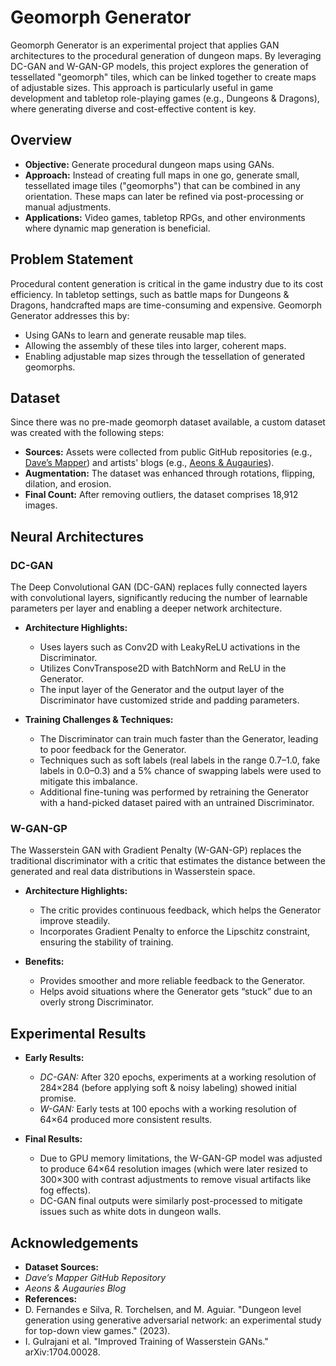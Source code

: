 # Geomorph Generator

Geomorph Generator is an experimental project that applies GAN architectures to the procedural generation of dungeon maps. By leveraging DC-GAN and W-GAN-GP models, this project explores the generation of tessellated "geomorph" tiles, which can be linked together to create maps of adjustable sizes. This approach is particularly useful in game development and tabletop role-playing games (e.g., Dungeons & Dragons), where generating diverse and cost-effective content is key.

## Overview

- **Objective:** Generate procedural dungeon maps using GANs.
- **Approach:** Instead of creating full maps in one go, generate small, tessellated image tiles ("geomorphs") that can be combined in any orientation. These maps can later be refined via post-processing or manual adjustments.
- **Applications:** Video games, tabletop RPGs, and other environments where dynamic map generation is beneficial.

## Problem Statement

Procedural content generation is critical in the game industry due to its cost efficiency. In tabletop settings, such as battle maps for Dungeons & Dragons, handcrafted maps are time-consuming and expensive. Geomorph Generator addresses this by:

- Using GANs to learn and generate reusable map tiles.
- Allowing the assembly of these tiles into larger, coherent maps.
- Enabling adjustable map sizes through the tessellation of generated geomorphs.

## Dataset

Since there was no pre-made geomorph dataset available, a custom dataset was created with the following steps:

- **Sources:** Assets were collected from public GitHub repositories (e.g., [Dave’s Mapper](https://github.com/davmillar/DavesMapper)) and artists' blogs (e.g., [Aeons & Augauries](https://aeonsnaugauries.blogspot.com/)).
- **Augmentation:** The dataset was enhanced through rotations, flipping, dilation, and erosion.
- **Final Count:** After removing outliers, the dataset comprises 18,912 images.

## Neural Architectures

### DC-GAN

The Deep Convolutional GAN (DC-GAN) replaces fully connected layers with convolutional layers, significantly reducing the number of learnable parameters per layer and enabling a deeper network architecture.

- **Architecture Highlights:**
  - Uses layers such as Conv2D with LeakyReLU activations in the Discriminator.
  - Utilizes ConvTranspose2D with BatchNorm and ReLU in the Generator.
  - The input layer of the Generator and the output layer of the Discriminator have customized stride and padding parameters.
  
- **Training Challenges & Techniques:**
  - The Discriminator can train much faster than the Generator, leading to poor feedback for the Generator.
  - Techniques such as soft labels (real labels in the range 0.7–1.0, fake labels in 0.0–0.3) and a 5% chance of swapping labels were used to mitigate this imbalance.
  - Additional fine-tuning was performed by retraining the Generator with a hand-picked dataset paired with an untrained Discriminator.

### W-GAN-GP

The Wasserstein GAN with Gradient Penalty (W-GAN-GP) replaces the traditional discriminator with a critic that estimates the distance between the generated and real data distributions in Wasserstein space.

- **Architecture Highlights:**
  - The critic provides continuous feedback, which helps the Generator improve steadily.
  - Incorporates Gradient Penalty to enforce the Lipschitz constraint, ensuring the stability of training.
  
- **Benefits:**
  - Provides smoother and more reliable feedback to the Generator.
  - Helps avoid situations where the Generator gets “stuck” due to an overly strong Discriminator.

## Experimental Results

- **Early Results:**
  - *DC-GAN:* After 320 epochs, experiments at a working resolution of 284×284 (before applying soft & noisy labeling) showed initial promise.
  - *W-GAN:* Early tests at 100 epochs with a working resolution of 64×64 produced more consistent results.
  
- **Final Results:**
  - Due to GPU memory limitations, the W-GAN-GP model was adjusted to produce 64×64 resolution images (which were later resized to 300×300 with contrast adjustments to remove visual artifacts like fog effects).
  - DC-GAN final outputs were similarly post-processed to mitigate issues such as white dots in dungeon walls.

## Acknowledgements
- **Dataset Sources:**
 - *Dave’s Mapper GitHub Repository*
 - *Aeons & Augauries Blog*
- **References:**
 - D. Fernandes e Silva, R. Torchelsen, and M. Aguiar. "Dungeon level generation using generative adversarial network: an experimental study for top-down view games." (2023).
 - I. Gulrajani et al. "Improved Training of Wasserstein GANs." arXiv:1704.00028.
